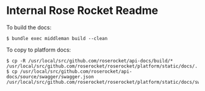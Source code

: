 # Internal Rose Rocket Readme

To build the docs:
```
$ bundle exec middleman build --clean
```

To copy to platform docs:
```
$ cp -R /usr/local/src/github.com/roserocket/api-docs/build/* /usr/local/src/github.com/roserocket/roserocket/platform/static/docs/.
$ cp /usr/local/src/github.com/roserocket/api-docs/source/swagger/swagger.json /usr/local/src/github.com/roserocket/roserocket/platform/static/docs/swagger.json
```